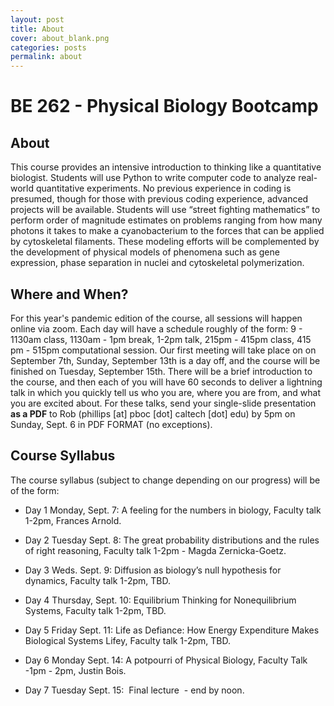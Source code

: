 ```yaml
---
layout: post
title: About
cover: about_blank.png
categories: posts
permalink: about
---
```

# BE 262 - Physical Biology Bootcamp

## About
This course provides an intensive introduction to thinking like a quantitative
biologist. Students will use Python to write computer code to analyze real-world
quantitative experiments. No previous experience in coding is presumed, though
for those with previous coding experience, advanced projects will be available.
Students will use “street fighting mathematics” to perform order of magnitude
estimates on problems ranging from how many photons it takes to make a
cyanobacterium to the forces that can be applied by cytoskeletal filaments.
These modeling efforts will be complemented by the development of physical
models of phenomena such as gene expression, phase separation in nuclei and
cytoskeletal polymerization.

## Where and When?
For this year's pandemic edition of the course, all sessions will happen online
via zoom. Each day will have a schedule roughly of the form: 9 - 1130am class,
1130am - 1pm break, 1-2pm talk, 215pm - 415pm class, 415 pm - 515pm
computational session. Our first meeting will take place on on September 7th,
Sunday, September 13th is a day off, and the course will be finished on Tuesday,
September 15th. There will be a brief introduction to the course, and then each
of you will have 60 seconds to deliver a lightning talk in which you quickly
tell us who you are, where you are from, and what you are excited about.  For
these talks, send your single-slide presentation **as a PDF** to Rob (phillips
[at] pboc [dot] caltech [dot] edu) by 5pm on Sunday, Sept. 6 in PDF FORMAT (no
exceptions).  

## Course Syllabus
The course syllabus (subject to change depending on our progress) will be of the
form:

- Day 1 Monday, Sept. 7: A feeling for the numbers in biology, Faculty talk
  1-2pm, Frances Arnold.

- Day 2 Tuesday Sept. 8: The great probability distributions and the rules of
  right reasoning, Faculty talk 1-2pm - Magda Zernicka-Goetz.

- Day 3 Weds. Sept. 9: Diffusion as biology’s null hypothesis for dynamics,
  Faculty talk 1-2pm, TBD.

- Day 4 Thursday, Sept. 10: Equilibrium Thinking for Nonequilibrium Systems,
  Faculty talk 1-2pm, TBD.

- Day 5 Friday Sept. 11: Life as Defiance: How Energy Expenditure Makes
  Biological Systems Lifey, Faculty talk 1-2pm, TBD.

- Day 6 Monday Sept. 14: A potpourri of Physical Biology, Faculty Talk -1pm -
  2pm, Justin Bois.

- Day 7 Tuesday Sept. 15:  Final lecture  - end by noon.